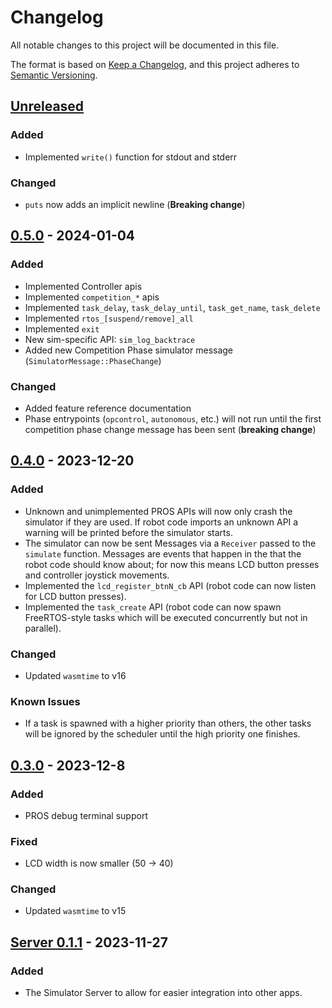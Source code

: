 # Changelog

All notable changes to this project will be documented in this file.

The format is based on [Keep a Changelog](https://keepachangelog.com/en/1.0.0/),
and this project adheres to [Semantic Versioning](https://semver.org/spec/v2.0.0.html).

## [Unreleased]

### Added

- Implemented `write()` function for stdout and stderr

### Changed

- `puts` now adds an implicit newline (**Breaking change**)

## [0.5.0] - 2024-01-04

### Added

- Implemented Controller apis
- Implemented `competition_*` apis
- Implemented `task_delay`, `task_delay_until`, `task_get_name`, `task_delete`
- Implemented `rtos_[suspend/remove]_all`
- Implemented `exit`
- New sim-specific API: `sim_log_backtrace`
- Added new Competition Phase simulator message (`SimulatorMessage::PhaseChange`)

### Changed

- Added feature reference documentation
- Phase entrypoints (`opcontrol`, `autonomous`, etc.) will not run until the first competition phase change message has been sent (**breaking change**)

## [0.4.0] - 2023-12-20

### Added

- Unknown and unimplemented PROS APIs will now only crash the simulator if they are used. If robot code imports an unknown API a warning will be printed before the simulator starts.
- The simulator can now be sent Messages via a `Receiver` passed to the `simulate` function. Messages are events that happen in the that the robot code should know about; for now this means LCD button presses and controller joystick movements.
- Implemented the `lcd_register_btnN_cb` API (robot code can now listen for LCD button presses).
- Implemented the `task_create` API (robot code can now spawn FreeRTOS-style tasks which will be executed concurrently but not in parallel).

### Changed

- Updated `wasmtime` to v16

### Known Issues

- If a task is spawned with a higher priority than others, the other tasks will be ignored by the scheduler until the high priority one finishes.

## [0.3.0] - 2023-12-8

### Added

- PROS debug terminal support

### Fixed

- LCD width is now smaller (50 -> 40)

### Changed

- Updated `wasmtime` to v15

## [Server 0.1.1] - 2023-11-27

### Added

- The Simulator Server to allow for easier integration into other apps.

[unreleased]: https://github.com/pros-rs/pros-simulator/compare/server-v0.5.0...HEAD
[0.5.0]: https://github.com/pros-rs/pros-simulator/releases/tag/v0.5.0
[0.4.0]: https://github.com/pros-rs/pros-simulator/releases/tag/v0.4.0
[0.3.0]: https://github.com/pros-rs/pros-simulator/releases/tag/v0.3.0
[server 0.1.1]: https://github.com/pros-rs/pros-simulator/releases/tag/server-v0.1.1
